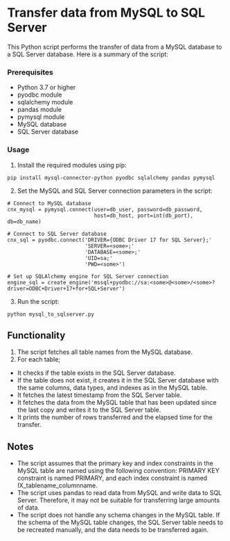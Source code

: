 # Transfer data from MySQL to SQL Server

This Python script performs the transfer of data from a MySQL database to a SQL Server database. Here is a summary of the script:

### Prerequisites
  - Python 3.7 or higher
  - pyodbc module
  - sqlalchemy module
  - pandas module
  - pymysql module
  - MySQL database
  - SQL Server database

### Usage
1. Install the required modules using pip:
``` 
pip install mysql-connector-python pyodbc sqlalchemy pandas pymysql 
```

2. Set the MySQL and SQL Server connection parameters in the script:

 ```
 # Connect to MySQL database
cnx_mysql = pymysql.connect(user=db_user, password=db_password,
                             host=db_host, port=int(db_port), db=db_name)

# Connect to SQL Server database
cnx_sql = pyodbc.connect('DRIVER={ODBC Driver 17 for SQL Server};'
                          'SERVER=<some>;'
                          'DATABASE=<some>;'
                          'UID=sa;'
                          'PWD=<some>')

# Set up SQLAlchemy engine for SQL Server connection
engine_sql = create_engine('mssql+pyodbc://sa:<some>@<some>/<some>?driver=ODBC+Driver+17+for+SQL+Server')
 ```

3. Run the script:
``` 
python mysql_to_sqlserver.py 
```

## Functionality
1. The script fetches all table names from the MySQL database.
2. For each table;
  - It checks if the table exists in the SQL Server database.
  - If the table does not exist, it creates it in the SQL Server database with the same columns, data types, and indexes as in the MySQL table.
  -  It fetches the latest timestamp from the SQL Server table.
  -  It fetches the data from the MySQL table that has been updated since the last copy and writes it to the SQL Server table.
  -  It prints the number of rows transferred and the elapsed time for the transfer.

## Notes
  - The script assumes that the primary key and index constraints in the MySQL table are named using the following convention: PRIMARY KEY constraint is named PRIMARY, and each index constraint is named IX_tablename_columnname.
  - The script uses pandas to read data from MySQL and write data to SQL Server. Therefore, it may not be suitable for transferring large amounts of data.
  - The script does not handle any schema changes in the MySQL table. If the schema of the MySQL table changes, the SQL Server table needs to be recreated manually, and the data needs to be transferred again.
